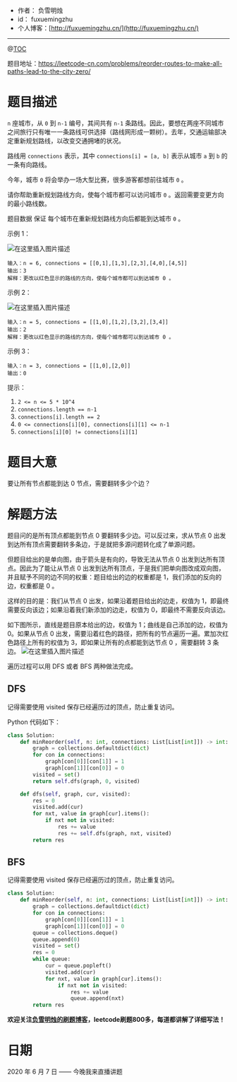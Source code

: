 - 作者：    负雪明烛
- id：      fuxuemingzhu
- 个人博客：[http://fuxuemingzhu.cn/](http://fuxuemingzhu.cn/)

---
@[TOC](目录)


题目地址：https://leetcode-cn.com/problems/reorder-routes-to-make-all-paths-lead-to-the-city-zero/


# 题目描述


`n` 座城市，从 `0` 到 `n-1` 编号，其间共有 `n-1` 条路线。因此，要想在两座不同城市之间旅行只有唯一一条路线可供选择（路线网形成一颗树）。去年，交通运输部决定重新规划路线，以改变交通拥堵的状况。

路线用 `connections` 表示，其中 `connections[i] = [a, b]` 表示从城市 `a` 到 `b` 的一条有向路线。

今年，城市 `0` 将会举办一场大型比赛，很多游客都想前往城市 `0` 。

请你帮助重新规划路线方向，使每个城市都可以访问城市 `0` 。返回需要变更方向的最小路线数。

题目数据 保证 每个城市在重新规划路线方向后都能到达城市 `0` 。


示例 1：

![在这里插入图片描述](https://img-blog.csdnimg.cn/20200607123613624.png)

    输入：n = 6, connections = [[0,1],[1,3],[2,3],[4,0],[4,5]]
    输出：3
    解释：更改以红色显示的路线的方向，使每个城市都可以到达城市 0 。

示例 2：

![在这里插入图片描述](https://imgconvert.csdnimg.cn/aHR0cHM6Ly9hc3NldHMubGVldGNvZGUtY24uY29tL2FsaXl1bi1sYy11cGxvYWQvdXBsb2Fkcy8yMDIwLzA1LzMwL3NhbXBsZV8yXzE4MTkucG5n?x-oss-process=image/format,png)

    输入：n = 5, connections = [[1,0],[1,2],[3,2],[3,4]]
    输出：2
    解释：更改以红色显示的路线的方向，使每个城市都可以到达城市 0 。

示例 3：

    输入：n = 3, connections = [[1,0],[2,0]]
    输出：0
     

提示：

1. `2 <= n <= 5 * 10^4`
1. `connections.length == n-1`
1. `connections[i].length == 2`
1. `0 <= connections[i][0], connections[i][1] <= n-1`
1. `connections[i][0] != connections[i][1]`


# 题目大意

要让所有节点都能到达 0 节点，需要翻转多少个边？

# 解题方法


题目问的是所有顶点都能到节点 0 要翻转多少边。可以反过来，求从节点 0 出发到达所有顶点需要翻转多条边，于是就把多源问题转化成了单源问题。

但题目给出的是单向图，由于箭头是有向的，导致无法从节点 0 出发到达所有顶点。因此为了能让从节点 0 出发到达所有顶点，于是我们把单向图改成双向图，并且赋予不同的边不同的权重：题目给出的边的权重都是 1，我们添加的反向的边，权重都是 0 。

这样的目的是：我们从节点 0 出发，如果沿着题目给出的边走，权值为 1，即最终需要反向该边；如果沿着我们新添加的边走，权值为 0，即最终不需要反向该边。

如下图所示，直线是题目原本给出的边，权值为 1；曲线是自己添加的边，权值为 0。如果从节点 0 出发，需要沿着红色的路径，把所有的节点遍历一遍。累加次红色路径上所有的权值为 3，即如果让所有的点都能到达节点 0 ，需要翻转 3 条边。
![在这里插入图片描述](https://img-blog.csdnimg.cn/20200607101823209.png?x-oss-process=image/watermark,type_ZmFuZ3poZW5naGVpdGk,shadow_10,text_aHR0cHM6Ly9ibG9nLmNzZG4ubmV0L2Z1eHVlbWluZ3podQ==,size_16,color_FFFFFF,t_70)

遍历过程可以用 DFS 或者 BFS 两种做法完成。

## DFS
记得需要使用 visited 保存已经遍历过的顶点，防止重复访问。

Python 代码如下：

```python
class Solution:
    def minReorder(self, n: int, connections: List[List[int]]) -> int:
        graph = collections.defaultdict(dict)
        for con in connections:
            graph[con[0]][con[1]] = 1
            graph[con[1]][con[0]] = 0
        visited = set()
        return self.dfs(graph, 0, visited)

    def dfs(self, graph, cur, visited):
        res = 0
        visited.add(cur)
        for nxt, value in graph[cur].items():
            if nxt not in visited:
                res += value
                res += self.dfs(graph, nxt, visited)
        return res
```


## BFS

记得需要使用 visited 保存已经遍历过的顶点，防止重复访问。

```python
class Solution:
    def minReorder(self, n: int, connections: List[List[int]]) -> int:
        graph = collections.defaultdict(dict)
        for con in connections:
            graph[con[0]][con[1]] = 1
            graph[con[1]][con[0]] = 0
        queue = collections.deque()
        queue.append(0)
        visited = set()
        res = 0
        while queue:
            cur = queue.popleft()
            visited.add(cur)
            for nxt, value in graph[cur].items():
                if nxt not in visited:
                    res += value
                    queue.append(nxt)
        return res

```

**欢迎关注[负雪明烛的刷题博客](https://blog.csdn.net/fuxuemingzhu)，leetcode刷题800多，每道都讲解了详细写法！**


# 日期

2020 年 6 月 7 日 —— 今晚我来直播讲题


  [1]: https://assets.leetcode-cn.com/aliyun-lc-upload/uploads/2020/05/30/leetcode_max_area_2.png
  [2]: https://assets.leetcode-cn.com/aliyun-lc-upload/uploads/2020/05/30/leetcode_max_area_3.png
